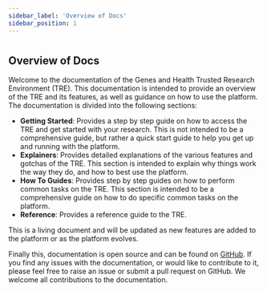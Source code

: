 ```yaml
---
sidebar_label: 'Overview of Docs'
sidebar_position: 1
---
```

# 

## **Overview of Docs**

Welcome to the documentation of the Genes and Health Trusted Research Environment (TRE). This documentation is intended to provide an overview of the TRE and its features, as well as guidance on how to use the platform. The documentation is divided into the following sections:

- **Getting Started**: Provides a step by step guide on how to access the TRE and get started with your research. This is not intended to be a comprehensive guide, but rather a quick start guide to help you get up and running with the platform.
- **Explainers**: Provides detailed explanations of the various features and gotchas of the TRE. This section is intended to explain why things work the way they do, and how to best use the platform.
- **How To Guides**: Provides step by step guides on how to perform common tasks on the TRE. This section is intended to be a comprehensive guide on how to do specific common tasks on the platform.
- **Reference**: Provides a reference guide to the TRE. 

This is a living document and will be updated as new features are added to the platform or as the platform evolves. 

Finally this, documentation is open source and can be found on [GitHub](https://github.com/genes-and-health/new-docs). If you find any issues with the documentation, or would like to contribute to it, please feel free to raise an issue or submit a pull request on GitHub. We welcome all contributions to the documentation. 
